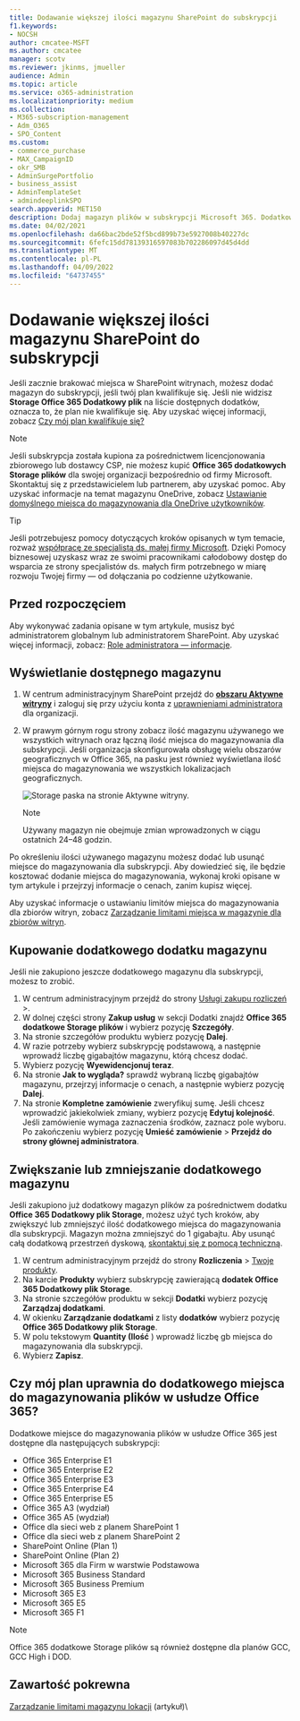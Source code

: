 ```yaml
---
title: Dodawanie większej ilości magazynu SharePoint do subskrypcji
f1.keywords:
- NOCSH
author: cmcatee-MSFT
ms.author: cmcatee
manager: scotv
ms.reviewer: jkinms, jmueller
audience: Admin
ms.topic: article
ms.service: o365-administration
ms.localizationpriority: medium
ms.collection:
- M365-subscription-management
- Adm_O365
- SPO_Content
ms.custom:
- commerce_purchase
- MAX_CampaignID
- okr_SMB
- AdminSurgePortfolio
- business_assist
- AdminTemplateSet
- admindeeplinkSPO
search.appverid: MET150
description: Dodaj magazyn plików w subskrypcji Microsoft 365. Dodatkowy magazyn plików umożliwia przechowywanie większej ilości zawartości w SharePoint.
ms.date: 04/02/2021
ms.openlocfilehash: da66bac2bde52f5bcd899b73e5927008b40227dc
ms.sourcegitcommit: 6fefc15dd78139316597083b702286097d45d4dd
ms.translationtype: MT
ms.contentlocale: pl-PL
ms.lasthandoff: 04/09/2022
ms.locfileid: "64737455"
---
```

# <a name="add-more-sharepoint-storage-to-your-subscription"></a>Dodawanie większej ilości magazynu SharePoint do subskrypcji

Jeśli zacznie brakować miejsca w SharePoint witrynach, możesz dodać magazyn do subskrypcji, jeśli twój plan kwalifikuje się. Jeśli nie widzisz **Storage Office 365 Dodatkowy plik** na liście dostępnych dodatków, oznacza to, że plan nie kwalifikuje się. Aby uzyskać więcej informacji, zobacz [Czy mój plan kwalifikuje się?](#is-my-plan-eligible-for-office-365-extra-file-storage)

> [!NOTE]
> Jeśli subskrypcja została kupiona za pośrednictwem licencjonowania zbiorowego lub dostawcy CSP, nie możesz kupić **Office 365 dodatkowych Storage plików** dla swojej organizacji bezpośrednio od firmy Microsoft. Skontaktuj się z przedstawicielem lub partnerem, aby uzyskać pomoc.
> Aby uzyskać informacje na temat magazynu OneDrive, zobacz [Ustawianie domyślnego miejsca do magazynowania dla OneDrive użytkowników](/onedrive/set-default-storage-space).

> [!TIP]
> Jeśli potrzebujesz pomocy dotyczących kroków opisanych w tym temacie, rozważ [współpracę ze specjalistą ds. małej firmy Microsoft](https://go.microsoft.com/fwlink/?linkid=2186871). Dzięki Pomocy biznesowej uzyskasz wraz ze swoimi pracownikami całodobowy dostęp do wsparcia ze strony specjalistów ds. małych firm potrzebnego w miarę rozwoju Twojej firmy — od dołączania po codzienne użytkowanie.

## <a name="before-you-begin"></a>Przed rozpoczęciem

Aby wykonywać zadania opisane w tym artykule, musisz być administratorem globalnym lub administratorem SharePoint. Aby uzyskać więcej informacji, zobacz: [Role administratora — informacje](../admin/add-users/about-admin-roles.md).

## <a name="view-available-storage"></a>Wyświetlanie dostępnego magazynu

1. W centrum administracyjnym SharePoint przejdź do <a href="https://go.microsoft.com/fwlink/?linkid=2185220" target="_blank">**obszaru Aktywne witryny**</a> i zaloguj się przy użyciu konta z [uprawnieniami administratora](/sharepoint/sharepoint-admin-role) dla organizacji.

2. W prawym górnym rogu strony zobacz ilość magazynu używanego we wszystkich witrynach oraz łączną ilość miejsca do magazynowania dla subskrypcji. Jeśli organizacja skonfigurowała obsługę wielu obszarów geograficznych w Office 365, na pasku jest również wyświetlana ilość miejsca do magazynowania we wszystkich lokalizacjach geograficznych.

   ![Storage paska na stronie Aktywne witryny.](/sharepoint/sharepointonline/media/active-sites-storage-bar)

   > [!NOTE]
   > Używany magazyn nie obejmuje zmian wprowadzonych w ciągu ostatnich 24–48 godzin.

Po określeniu ilości używanego magazynu możesz dodać lub usunąć miejsce do magazynowania dla subskrypcji. Aby dowiedzieć się, ile będzie kosztować dodanie miejsca do magazynowania, wykonaj kroki opisane w tym artykule i przejrzyj informacje o cenach, zanim kupisz więcej.
  
Aby uzyskać informacje o ustawianiu limitów miejsca do magazynowania dla zbiorów witryn, zobacz [Zarządzanie limitami miejsca w magazynie dla zbiorów witryn](/sharepoint/manage-site-collection-storage-limits).
  
## <a name="buy-the-extra-storage-add-on"></a>Kupowanie dodatkowego dodatku magazynu

Jeśli nie zakupiono jeszcze dodatkowego magazynu dla subskrypcji, możesz to zrobić.

1. W centrum administracyjnym przejdź do strony <a href="https://go.microsoft.com/fwlink/p/?linkid=868433" target="_blank">Usługi zakupu rozliczeń</a>  \>.
2. W dolnej części strony **Zakup usług** w sekcji Dodatki znajdź **Office 365 dodatkowe Storage plików** i wybierz pozycję **Szczegóły**.
3. Na stronie szczegółów produktu wybierz pozycję **Dalej**.
4. W razie potrzeby wybierz subskrypcję podstawową, a następnie wprowadź liczbę gigabajtów magazynu, którą chcesz dodać.
5. Wybierz pozycję **Wyewidencjonuj teraz**.
6. Na stronie **Jak to wygląda?** sprawdź wybraną liczbę gigabajtów magazynu, przejrzyj informacje o cenach, a następnie wybierz pozycję **Dalej**.
7. Na stronie **Kompletne zamówienie** zweryfikuj sumę. Jeśli chcesz wprowadzić jakiekolwiek zmiany, wybierz pozycję **Edytuj kolejność**. Jeśli zamówienie wymaga zaznaczenia środków, zaznacz pole wyboru. Po zakończeniu wybierz pozycję **Umieść zamówienie** \> **Przejdź do strony głównej administratora**.

## <a name="increase-or-decrease-your-extra-storage"></a>Zwiększanie lub zmniejszanie dodatkowego magazynu

Jeśli zakupiono już dodatkowy magazyn plików za pośrednictwem dodatku **Office 365 Dodatkowy plik Storage**, możesz użyć tych kroków, aby zwiększyć lub zmniejszyć ilość dodatkowego miejsca do magazynowania dla subskrypcji. Magazyn można zmniejszyć do 1 gigabajtu. Aby usunąć całą dodatkową przestrzeń dyskową, [skontaktuj się z pomocą techniczną](../admin/get-help-support.md).

1. W centrum administracyjnym przejdź do strony **Rozliczenia** \> <a href="https://go.microsoft.com/fwlink/p/?linkid=842054" target="_blank">Twoje produkty</a>.
2. Na karcie **Produkty** wybierz subskrypcję zawierającą **dodatek Office 365 Dodatkowy plik Storage**.
3. Na stronie szczegółów produktu w sekcji **Dodatki** wybierz pozycję **Zarządzaj dodatkami**.
4. W okienku **Zarządzanie dodatkami** z listy **dodatków** wybierz pozycję **Office 365 Dodatkowy plik Storage**.
5. W polu tekstowym **Quantity (Ilość** ) wprowadź liczbę gb miejsca do magazynowania dla subskrypcji.
6. Wybierz **Zapisz**.

## <a name="is-my-plan-eligible-for-office-365-extra-file-storage"></a>Czy mój plan uprawnia do dodatkowego miejsca do magazynowania plików w usłudze Office 365?

Dodatkowe miejsce do magazynowania plików w usłudze Office 365 jest dostępne dla następujących subskrypcji:
  
- Office 365 Enterprise E1
- Office 365 Enterprise E2
- Office 365 Enterprise E3
- Office 365 Enterprise E4
- Office 365 Enterprise E5
- Office 365 A3 (wydział)
- Office 365 A5 (wydział)
- Office dla sieci web z planem SharePoint 1
- Office dla sieci web z planem SharePoint 2
- SharePoint Online (Plan 1)
- SharePoint Online (Plan 2)
- Microsoft 365 dla Firm w warstwie Podstawowa
- Microsoft 365 Business Standard
- Microsoft 365 Business Premium
- Microsoft 365 E3
- Microsoft 365 E5
- Microsoft 365 F1

> [!NOTE]
> Office 365 dodatkowe Storage plików są również dostępne dla planów GCC, GCC High i DOD.

## <a name="related-content"></a>Zawartość pokrewna

[Zarządzanie limitami magazynu lokacji](/sharepoint/manage-site-collection-storage-limits) (artykuł)\
